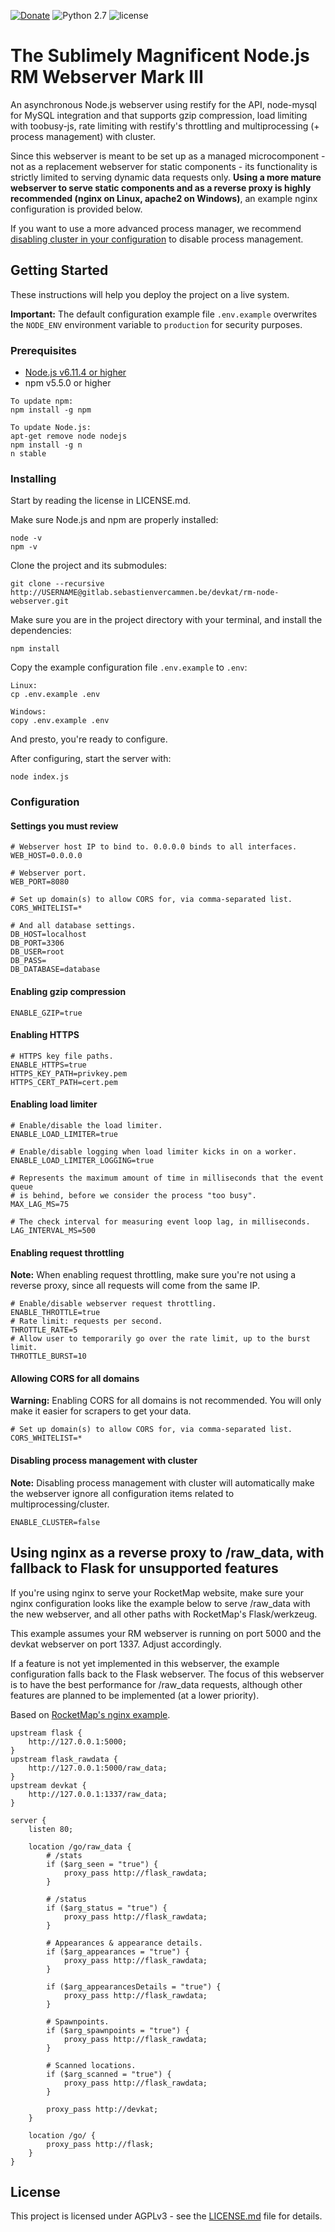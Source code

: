 [![Donate](https://img.shields.io/badge/Support-Patreon-orange.svg)](https://www.patreon.com/devkat)
![Python 2.7](https://img.shields.io/badge/python-2.7-blue.svg)
![license](https://img.shields.io/github/license/sebastienvercammen/devkat-rm-node-webserver.svg)

# The Sublimely Magnificent Node.js RM Webserver Mark III

An asynchronous Node.js webserver using restify for the API, node-mysql for MySQL integration and that supports gzip compression, load limiting with toobusy-js, rate limiting with restify's throttling and multiprocessing (+ process management) with cluster.

Since this webserver is meant to be set up as a managed microcomponent - not as a replacement webserver for static components - its functionality is strictly limited to serving dynamic data requests only. **Using a more mature webserver to serve static components and as a reverse proxy is highly recommended (nginx on Linux, apache2 on Windows)**, an example nginx configuration is provided below.

If you want to use a more advanced process manager, we recommend [disabling cluster in your configuration](#disabling-process-management-with-cluster) to disable process management.

## Getting Started

These instructions will help you deploy the project on a live system.

**Important:** The default configuration example file `.env.example` overwrites the `NODE_ENV` environment variable to `production` for security purposes.

### Prerequisites

- [Node.js v6.11.4 or higher](https://nodejs.org/en/)
- npm v5.5.0 or higher

```
To update npm:
npm install -g npm

To update Node.js:
apt-get remove node nodejs
npm install -g n
n stable
```

### Installing

Start by reading the license in LICENSE.md.

Make sure Node.js and npm are properly installed:

```
node -v
npm -v
```

Clone the project and its submodules:

```
git clone --recursive http://USERNAME@gitlab.sebastienvercammen.be/devkat/rm-node-webserver.git
```

Make sure you are in the project directory with your terminal, and install the dependencies:

```
npm install
```

Copy the example configuration file `.env.example` to `.env`:

```
Linux:
cp .env.example .env

Windows:
copy .env.example .env
```

And presto, you're ready to configure.

After configuring, start the server with:

```
node index.js
```

### Configuration

#### Settings you must review

```
# Webserver host IP to bind to. 0.0.0.0 binds to all interfaces.
WEB_HOST=0.0.0.0

# Webserver port.
WEB_PORT=8080

# Set up domain(s) to allow CORS for, via comma-separated list.
CORS_WHITELIST=*

# And all database settings.
DB_HOST=localhost
DB_PORT=3306
DB_USER=root
DB_PASS=
DB_DATABASE=database
```

#### Enabling gzip compression

```
ENABLE_GZIP=true
```

#### Enabling HTTPS

```
# HTTPS key file paths.
ENABLE_HTTPS=true
HTTPS_KEY_PATH=privkey.pem
HTTPS_CERT_PATH=cert.pem
```

#### Enabling load limiter

```
# Enable/disable the load limiter.
ENABLE_LOAD_LIMITER=true

# Enable/disable logging when load limiter kicks in on a worker.
ENABLE_LOAD_LIMITER_LOGGING=true

# Represents the maximum amount of time in milliseconds that the event queue
# is behind, before we consider the process "too busy".
MAX_LAG_MS=75

# The check interval for measuring event loop lag, in milliseconds.
LAG_INTERVAL_MS=500
```

#### Enabling request throttling

**Note:** When enabling request throttling, make sure you're not using a reverse proxy, since all requests will come from the same IP.

```
# Enable/disable webserver request throttling.
ENABLE_THROTTLE=true
# Rate limit: requests per second.
THROTTLE_RATE=5
# Allow user to temporarily go over the rate limit, up to the burst limit.
THROTTLE_BURST=10
```

#### Allowing CORS for all domains

**Warning:** Enabling CORS for all domains is not recommended. You will only make it easier for scrapers to get your data.

```
# Set up domain(s) to allow CORS for, via comma-separated list.
CORS_WHITELIST=*
```

#### Disabling process management with cluster

**Note:** Disabling process management with cluster will automatically make the webserver ignore all configuration items related to multiprocessing/cluster.

```
ENABLE_CLUSTER=false
```

## Using nginx as a reverse proxy to /raw_data, with fallback to Flask for unsupported features

If you're using nginx to serve your RocketMap website, make sure your nginx configuration looks like the example below to serve /raw_data with the new webserver, and all other paths with RocketMap's Flask/werkzeug.

This example assumes your RM webserver is running on port 5000 and the devkat webserver on port 1337. Adjust accordingly.

If a feature is not yet implemented in this webserver, the example configuration falls back to the Flask webserver. The focus of this webserver is to have the best performance for /raw_data requests, although other features are planned to be implemented (at a lower priority).

Based on [RocketMap's nginx example](http://rocketmap.readthedocs.io/en/develop/advanced-install/nginx.html).

```
upstream flask {
    http://127.0.0.1:5000;
}
upstream flask_rawdata {
    http://127.0.0.1:5000/raw_data;
}
upstream devkat {
    http://127.0.0.1:1337/raw_data;
}

server {
    listen 80;

    location /go/raw_data {
        # /stats
        if ($arg_seen = "true") {
            proxy_pass http://flask_rawdata;
        }

        # /status
        if ($arg_status = "true") {
            proxy_pass http://flask_rawdata;
        }

        # Appearances & appearance details.
        if ($arg_appearances = "true") {
            proxy_pass http://flask_rawdata;
        }

        if ($arg_appearancesDetails = "true") {
            proxy_pass http://flask_rawdata;
        }

        # Spawnpoints.
        if ($arg_spawnpoints = "true") {
            proxy_pass http://flask_rawdata;
        }

        # Scanned locations.
        if ($arg_scanned = "true") {
            proxy_pass http://flask_rawdata;
        }

        proxy_pass http://devkat;
    }

    location /go/ {
        proxy_pass http://flask;
    }
}
```

## License

This project is licensed under AGPLv3 - see the [LICENSE.md](LICENSE.md) file for details.
